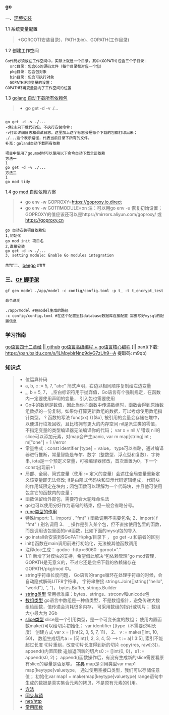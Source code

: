 
### go ###

一、[环境安装](https://www.cnblogs.com/marshhu/p/11841042.html)

1.1 系统变量配置
   
>+GOROOT(安装目录)、PATH(bin)、GOPATH(工作目录)

1.2 创建工作空间

```textmate
Go代码必须放在工作空间中，实际上就是一个目录，其中(GOPATH)包含三个子目录：
  src目录：包含Go的源码文件（每个目录都对应一个包）
  pkg目录：包含包对象
  bin目录：包含可执行对象
  GOPATH环境变量的设置：
GOPATH环境变量指向了工作空间的位置
```

1.3 [golang 自动下载所有依赖包](https://www.cnblogs.com/landv/p/10948227.html)

>*  go get -d -v ./...

```text

go get -d -v ./...
-d标志只下载代码包，不执行安装命令；
-v打印详细日志和调试日志。这里加上这个标志会把每个下载的包都打印出来；
./...这个表示路径，代表当前目录下所有的文件。
补充：goland自动下载所有依赖

项目中使用了go.mod时可以使用以下命令自动下载全部依赖
方法一
1
go get -d -v ./...
方法二
1
go mod tidy
```

1.4 [go mod 自动依赖方案](https://www.jb51.net/article/208264.htm)

>+ go env -w GOPROXY=https://goproxy.io,direct
>+ go env -w GO111MODULE=on
>注：可以用go env -u 恢复初始设置；GOPROXY的值应该还可以是https://mirrors.aliyun.com/goproxy/  或 https://goproxy.cn

```
go 自动安装项目依赖包
1,初始化
go mod init 项目名
2,直接安装
go get -d -v ./...
3, setting module: Enable Go modules integration 
```


###二、[beego](https://www.tizi365.com/archives/104.html) ###


### 三、[GF 脚手架](https://www.cnblogs.com/haima/p/13041257.html) ###
```textmate
gf gen model ./app/model -c config/config.toml -p t_ -t t_encrypt_test

命令说明

./app/model #在model生成的路径
-c config/config.toml #在这个配置里找database数据库连接配置 需要写好mysql的配置信息

```


### 学习指南 ###
[go语言四十二章经](https://www.jianshu.com/nb/29056963)
[|| github](https://github.com/ffhelicopter/Go42)
[go语言高级编程 + go语言核心编程](https://studygolang.com/articles/26505/comment/38656)
[|| pan](下载: https://pan.baidu.com/s/1LMpyblrNnp9dyG7zUh9--A  提取码: m9qb)


### 知识点 ###
>+ 位运算补码
>+ a, b, c := 5, 7, "abc" 简式声明，右边以相同顺序复制给左边变量
>+ _, b = 5, 7， _空白标识符用于抛弃值，Go语言有个强制规定，在函数内一定要使用声明的变量， 引入包也需要使用
>+ Go中的数组是数值，因此当你向函数中传递数组时，函数会得到原始数组数据的一份复制。如果你打算更新数组的数据，可以考虑使用数组指针类型。
> ? 函数的写法 func(xx) {}(&x), 被引用的变量会存储在堆中，以便进行垃圾回收，且比栈拥有更大的内存空间
> nil是派生类的零值， 不指定变量的类型编译器无法编译你的代码；  var x = nil // 错误
> nil的slice可以添加元素，对map会产生panic,   var m map[string]int ;  m["one"] = 1 //error
>+ 常量格式：const identifier [type] = value，  type可以省略，通过编译器进行推断，常量智能是布尔、数字（整数型、浮点型和复数）、字符串, iota是一个预定义常量，可被编译器修改，首次重置为0，下一个const出现前+1
>+ 局部、全局、简式变量（使用 := 定义的变量）会遮住全局变量重新定义该变量即无法修改; if是由隐式代码块和显示代码逻辑组成， 代码块的作用域限定在块内；闭包函数可以理解为一个代码块，并且他可使用包含它的函数内的变量；
>+ 函数保留给外部包，需要符合大驼峰命名法
>+ go也可以使用分好作为语句的结束，但一般会省略分号。 
>+ [rune类型的作用](https://www.jianshu.com/p/4fbf529926ca)
>+ 特殊import: 1、import( . "fmt" )  函数调用不需要包名;  2、import( f "fmt" ) 别名调用  3、 _ 操作是引入某个包，但不直接使用包里的函数，而是调用该包里面的init函数，比如下面的mysql包的导入
>+ go install会安装到$GoPATH/pkg/目录下 ， go get -u 和前者的区别
>+ init()函数在main调用前进行初始化，无法被其他函数调用 
>+ 注释doc生成： godoc -http=:6060 -goroot="." 
>+ 1.11 新增了对模块的支持，希望借此解决“包依赖管理”go mod管理，  GOPATH是无意义的，不过它还是会把下载的依赖储存在 GOPATH/pkg/mod 中。 
>+ string字符串长度问题， Go语言的range循环在处理字符串的时候，会自动隐式解码UTF8字符串。 字符串拼接 strings.Join([]string{"hello", "world"}, ", ")， bytes.Buffer, strings.Builder
>+ [string类型](https://www.jianshu.com/p/19b2b20a7434) 常用标准库：bytes、strings、strconv和unicode包 
>+ [数组类型](https://www.jianshu.com/p/2a8c7c8cd82a) go语言中数组是一种值类型，不是数组指针，避免传递大数组给函数，值传递会消耗很多内存， 可采用数组的指针或切片； 数组大小最大为 2Gb
>+ [slice类型](https://www.jianshu.com/p/d9d9766a8a5a) slice是一个引用类型，是一个可变长度的数组； 使用内置函数make()可以给切片初始化；  var identifier []type（不需要说明长度）
> 创建方式 var x = []int{2, 3, 5, 7, 11}， 2、 v := make([]int, 10, 50)， 数组生成切片a := [5]int{1, 2, 3, 4, 5} --> t := a[1:3:5], 索引不能超过长度
> 切片重组，改变切片长度得到新的切片  copy(res, raw[:3])，  append()内置函数 追加返回新的切片s0 := []int{0, 0}，s1 := append(s0, 2)； append()函数操作后，有没有生成新的slice需要看原有slice的容量是否足够。
> [字典](https://www.jianshu.com/p/15f9d6f5935d) map是引用类型var map1 map[keytype]valuetype， 通过使用空接口类型，我们可以存储任意值； 初始化var map1 = make(map[keytype]valuetype)
> range语句中生成的数据是真实集合元素的拷贝，不是原有元素的引用。
>+ [方法](https://www.jianshu.com/p/f960db2469a7)
>+ [同步与锁](https://www.jianshu.com/p/90f7626d83e2) 
>+ [net/http](https://www.jianshu.com/p/fedd86adc68b) 
>+ [常用函数](https://vimsky.com/examples/usage/reflect-complex-function-in-golang-with-examples.html) 